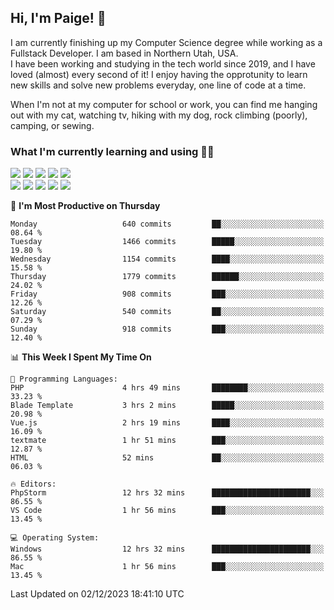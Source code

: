 ## Hi, I'm Paige! :vulcan_salute:

I am currently finishing up my Computer Science degree while working as a Fullstack Developer. I am based in Northern Utah, USA. \
I have been working and studying in the tech world since 2019, and I have loved (almost) every second of it! I enjoy having the opprotunity to learn new skills and solve new problems everyday, one line of code at a time.  

When I'm not at my computer for school or work, you can find me hanging out with my cat, watching tv, hiking with my dog, rock climbing (poorly), camping, or sewing.  

### What I'm currently learning and using :woman_technologist:
![](https://img.shields.io/badge/Laravel-FF2D20?style=for-the-badge&logo=laravel&logoColor=white) 
![](https://img.shields.io/badge/PHP-777BB4?style=for-the-badge&logo=php&logoColor=white)
![](https://img.shields.io/badge/Vue.js-35495E?style=for-the-badge&logo=vuedotjs&logoColor=4FC08D) 
![](https://img.shields.io/badge/MySQL-005C84?style=for-the-badge&logo=mysql&logoColor=white) 
![](https://img.shields.io/badge/Tailwind_CSS-38B2AC?style=for-the-badge&logo=tailwind-css&logoColor=white) \
![](https://img.shields.io/badge/Python-FFD43B?style=for-the-badge&logo=python&logoColor=blue)
![](https://img.shields.io/badge/Django-092E20?style=for-the-badge&logo=django&logoColor=green)
![](https://img.shields.io/badge/Kotlin-0095D5?&style=for-the-badge&logo=kotlin&logoColor=white)
![](https://img.shields.io/badge/Java-ED8B00?style=for-the-badge&logo=java&logoColor=white)
![](https://img.shields.io/badge/Haskell-5D4F85?style=for-the-badge&logo=haskell&logoColor=white) 

<!--START_SECTION:waka-->
📅 **I'm Most Productive on Thursday** 

```text
Monday                   640 commits         ██░░░░░░░░░░░░░░░░░░░░░░░   08.64 % 
Tuesday                  1466 commits        █████░░░░░░░░░░░░░░░░░░░░   19.80 % 
Wednesday                1154 commits        ████░░░░░░░░░░░░░░░░░░░░░   15.58 % 
Thursday                 1779 commits        ██████░░░░░░░░░░░░░░░░░░░   24.02 % 
Friday                   908 commits         ███░░░░░░░░░░░░░░░░░░░░░░   12.26 % 
Saturday                 540 commits         ██░░░░░░░░░░░░░░░░░░░░░░░   07.29 % 
Sunday                   918 commits         ███░░░░░░░░░░░░░░░░░░░░░░   12.40 % 
```


📊 **This Week I Spent My Time On** 

```text
💬 Programming Languages: 
PHP                      4 hrs 49 mins       ████████░░░░░░░░░░░░░░░░░   33.23 % 
Blade Template           3 hrs 2 mins        █████░░░░░░░░░░░░░░░░░░░░   20.98 % 
Vue.js                   2 hrs 19 mins       ████░░░░░░░░░░░░░░░░░░░░░   16.09 % 
textmate                 1 hr 51 mins        ███░░░░░░░░░░░░░░░░░░░░░░   12.87 % 
HTML                     52 mins             ██░░░░░░░░░░░░░░░░░░░░░░░   06.03 % 

🔥 Editors: 
PhpStorm                 12 hrs 32 mins      ██████████████████████░░░   86.55 % 
VS Code                  1 hr 56 mins        ███░░░░░░░░░░░░░░░░░░░░░░   13.45 % 

💻 Operating System: 
Windows                  12 hrs 32 mins      ██████████████████████░░░   86.55 % 
Mac                      1 hr 56 mins        ███░░░░░░░░░░░░░░░░░░░░░░   13.45 % 
```


 Last Updated on 02/12/2023 18:41:10 UTC
<!--END_SECTION:waka-->
